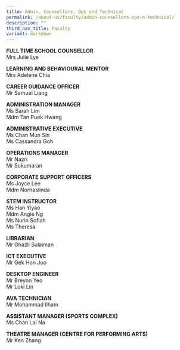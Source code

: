 ```yaml
---
title: Admin, Counsellors, Ops and Technical
permalink: /about-us/faculty/admin-counsellors-ops-n-technical/
description: ""
third_nav_title: Faculty
variant: markdown
---
```

**FULL TIME SCHOOL COUNSELLOR** <br>
Mrs Julie Lye

  **LEARNING AND BEHAVIOURAL MENTOR** <br>
Mrs Adelene Chia

  **CAREER GUIDANCE OFFICER** <br>
Mr Samuel Liang

**ADMINISTRATION MANAGER** <br>
Ms Sarah Lim<br>
Mdm Tan Puek Hwang 

**ADMINISTRATIVE EXECUTIVE** <br>
Ms Chan Mun Sin<br>
Ms Cassandra Goh 

**OPERATIONS MANAGER** <br>
Mr Nazri <br>
Mr Sukumaran

**CORPORATE SUPPORT OFFICERS** <br>
Ms Joyce Lee<br>
Mdm Norhaslinda

**STEM INSTRUCTOR** <br>
Ms Han Yiyao<br>
Mdm Angie Ng<br>
Ms Nurin Sofiah<br>
Ms Theresa

**LIBRARIAN** <br>
Mr Ghazli Sulaiman



**ICT EXECUTIVE** <br>
Mr Gek Hon Joo

  

**DESKTOP ENGINEER** <br>
Mr Breyon Yeo   <br>
Mr Loki Lin

**AVA TECHNICIAN** <br>
Mr Mohammad Ilham

**ASSISTANT MANAGER (SPORTS COMPLEX)** <br>
Ms Chan Lai Na

**THEATRE MANAGER (CENTRE FOR PERFORMING ARTS)** <br>
Mr Ken Zhang
